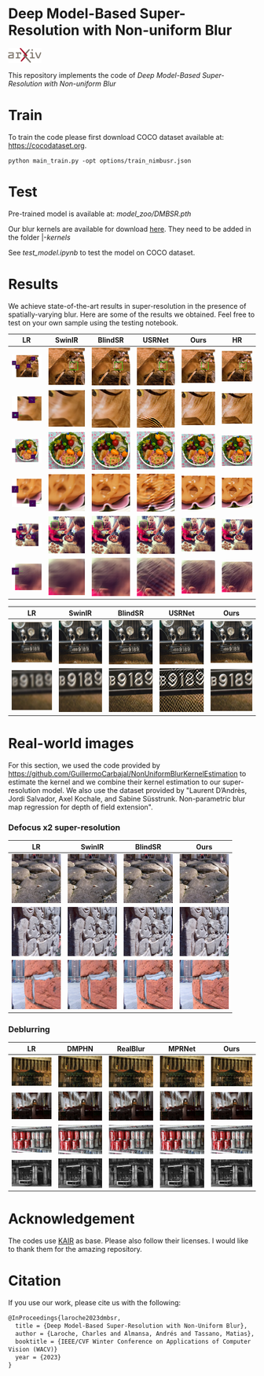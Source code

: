 # Deep Model-Based Super-Resolution with Non-uniform Blur

<a href="https://arxiv.org/abs/2204.10109" target="_blank" rel="noopener"><img src="logo/arxiv.png" height=30 alt="Download"></a>  

This repository implements the code of *Deep Model-Based Super-Resolution with Non-uniform Blur*

# Train

To train the code please first download COCO dataset available at: https://cocodataset.org.

```
python main_train.py -opt options/train_nimbusr.json
```

# Test

Pre-trained model is available at: *model_zoo/DMBSR.pth*

Our blur kernels are available for download [here](https://drive.google.com/file/d/1fDtSwItCCqob6ZJ_zvVfvQJ8U1q7dV7D/view?usp=share_link). They need to be added in the folder |-*kernels*

See *test_model.ipynb* to test the model on COCO dataset.

# Results

We achieve state-of-the-art results in super-resolution in the presence of spatially-varying blur.
Here are some of the results we obtained. Feel free to test on your own sample using the testing notebook.

LR | SwinIR           |  BlindSR | USRNet | Ours | HR 
:-:|:------------------:|:-------:|:---:|:------:|:----:
<img src="images/Visual_res/kmap_1.png" alt="" width="100"/>  |  <img src="images/Visual_res/SwinIR_1.png" alt="" width="100"/> | <img src="images/Visual_res/blindsr_1.png" alt="" width="100"/>  | <img src="images/Visual_res/usrnet_1.png" alt="" width="100"/>  | <img src="images/Visual_res/ours_1.png" alt="" width="100"/>  | <img src="images/Visual_res/HR_1.png" alt="" width="100"/>
<img src="images/Visual_res/kmap_1_small.png" alt="" width="100"/>  |  <img src="images/Visual_res/SwinIR_1_small.png" alt="" width="100"/> | <img src="images/Visual_res/blindsr_1_small.png" alt="" width="100"/>  | <img src="images/Visual_res/usrnet_1_small.png" alt="" width="100"/>  | <img src="images/Visual_res/ours_1_small.png" alt="" width="100"/>  | <img src="images/Visual_res/HR_1_small.png" alt="" width="100"/>
<img src="images/Visual_res/kmap_2.png" alt="" width="100"/>  |  <img src="images/Visual_res/SwinIR_2.png" alt="" width="100"/> | <img src="images/Visual_res/blindsr_2.png" alt="" width="100"/>  | <img src="images/Visual_res/usrnet_2.png" alt="" width="100"/>  | <img src="images/Visual_res/ours_2.png" alt="" width="100"/>  | <img src="images/Visual_res/HR_2.png" alt="" width="100"/>
<img src="images/Visual_res/kmap_2_small.png" alt="" width="100"/>  |  <img src="images/Visual_res/SwinIR_2_small.png" alt="" width="100"/> | <img src="images/Visual_res/blindsr_2_small.png" alt="" width="100"/>  | <img src="images/Visual_res/usrnet_2_small.png" alt="" width="100"/>  | <img src="images/Visual_res/ours_2_small.png" alt="" width="100"/>  | <img src="images/Visual_res/HR_2_small.png" alt="" width="100"/>
<img src="images/Visual_res/kmap_3.png" alt="" width="100"/>  |  <img src="images/Visual_res/SwinIR_3.png" alt="" width="100"/> | <img src="images/Visual_res/blindsr_3.png" alt="" width="100"/>  | <img src="images/Visual_res/usrnet_3.png" alt="" width="100"/>  | <img src="images/Visual_res/ours_3.png" alt="" width="100"/>  | <img src="images/Visual_res/HR_3.png" alt="" width="100"/>
<img src="images/Visual_res/kmap_3_small.png" alt="" width="100"/>  |  <img src="images/Visual_res/SwinIR_3_small.png" alt="" width="100"/> | <img src="images/Visual_res/blindsr_3_small.png" alt="" width="100"/>  | <img src="images/Visual_res/usrnet_3_small.png" alt="" width="100"/>  | <img src="images/Visual_res/ours_3_small.png" alt="" width="100"/>  | <img src="images/Visual_res/HR_3_small.png" alt="" width="100"/>

LR | SwinIR           |  BlindSR | USRNet | Ours  
:-:|:------------------:|:-------:|:---:|:------:
<img src="images/Generalization/1_LR.png" alt="" width="100"/>  |  <img src="images/Generalization/1_swinir.png" alt="" width="100"/> | <img src="images/Generalization/1_blindsr.png" alt="" width="100"/>  | <img src="images/Generalization/1_usrnet.png" alt="" width="100"/>  | <img src="images/Generalization/1_nimbusr.png" alt="" width="100"/>  
<img src="images/Generalization/1_small_LR.png" alt="" width="100"/>  |  <img src="images/Generalization/1_small_swinir.png" alt="" width="100"/> | <img src="images/Generalization/1_small_blindsr.png" alt="" width="100"/>  | <img src="images/Generalization/1_small_usrnet.png" alt="" width="100"/>  | <img src="images/Generalization/1_small_nimbusr.png" alt="" width="100"/>  

# Real-world images 

For this section, we used the code provided by https://github.com/GuillermoCarbajal/NonUniformBlurKernelEstimation to estimate the kernel and we combine their kernel estimation to our super-resolution model. We also use the dataset provided by "Laurent D’Andrès, Jordi Salvador, Axel Kochale, and Sabine Süsstrunk. Non-parametric blur map regression for depth of field extension".

### Defocus x2 super-resolution
LR | SwinIR           |  BlindSR | Ours  
:-:|:------------------:|:-------:|:------:
<img src="images/defocus/image_01.png" alt="" width="100"/>  |  <img src="images/defocus/swinir_x2_image_01.png" alt="" width="100"/>  | <img src="images/defocus/blindsr_x2_image_01.png" alt="" width="100"/>  | <img src="images/defocus/ours_x2_image_01.png" alt="" width="100"/> 
<img src="images/defocus/image_05.png" alt="" width="100"/>  |  <img src="images/defocus/swinir_x2_image_05.png" alt="" width="100"/>  | <img src="images/defocus/blindsr_x2_image_05.png" alt="" width="100"/>  | <img src="images/defocus/ours_x2_image_05.png" alt="" width="100"/> 
<img src="images/defocus/image_22.png" alt="" width="100"/>  |  <img src="images/defocus/swinir_x2_image_22.png" alt="" width="100"/>  | <img src="images/defocus/blindsr_x2_image_22.png" alt="" width="100"/>  | <img src="images/defocus/ours_x2_image_22.png" alt="" width="100"/> 

### Deblurring
LR | DMPHN           |  RealBlur | MPRNet | Ours  
:-:|:------------------:|:-------:|:------:|:---:
<img src="images/realworld/building1.jpg" alt="" width="100"/>  |  <img src="images/realworld/DMPHNbuilding1.jpg" alt="" width="100"/>  | <img src="images/realworld/RealBlur_building1.jpg" alt="" width="100"/>  | <img src="images/realworld/MPRNet_building1.jpg" alt="" width="100"/>  | <img src="images/realworld/ours_building1.jpg" alt="" width="100"/>  
<img src="images/realworld/church.jpg" alt="" width="100"/>   | <img src="images/realworld/DMPHNchurch.jpg" alt="" width="100"/>  | <img src="images/realworld/RealBlur_church.jpg" alt="" width="100"/>  | <img src="images/realworld/MPRNet_church.jpg" alt="" width="100"/>  | <img src="images/realworld/ours_church.jpg" alt="" width="100"/>   
<img src="images/realworld/coke.jpg" alt="" width="100"/>  | <img src="images/realworld/DMPHNcoke.jpg" alt="" width="100"/> | <img src="images/realworld/RealBlur_coke.jpg" alt="" width="100"/> | <img src="images/realworld/MPRNet_coke.jpg" alt="" width="100"/> | <img src="images/realworld/ours_coke.jpg" alt="" width="100"/>
<img src="images/realworld/butchershop.jpg" alt="" width="100"/> | <img src="images/realworld/DMPHNbutchershop.jpg" alt="" width="100"/> | <img src="images/realworld/RealBlur_butchershop.jpg" alt="" width="100"/> | <img src="images/realworld/MPRNet_butchershop.jpg" alt="" width="100"/> | <img src="images/realworld/ours_butchershop.jpg" alt="" width="100"/>


# Acknowledgement
The codes use [KAIR](https://github.com/cszn/KAIR) as base. Please also follow their licenses. I would like to thank them for the amazing repository.

# Citation
If you use our work, please cite us with the following:
```
@InProceedings{laroche2023dmbsr,
  title = {Deep Model-Based Super-Resolution with Non-Uniform Blur},
  author = {Laroche, Charles and Almansa, Andrés and Tassano, Matias},
  booktitle = {IEEE/CVF Winter Conference on Applications of Computer Vision (WACV)}
  year = {2023}
}
```